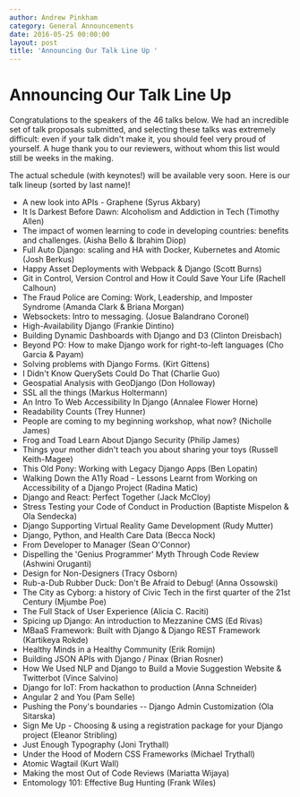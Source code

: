 ```yaml
---
author: Andrew Pinkham
category: General Announcements
date: 2016-05-25 00:00:00
layout: post
title: 'Announcing Our Talk Line Up '
---
```


# Announcing Our Talk Line Up

Congratulations to the speakers of the 46 talks below. We had an incredible
set of talk proposals submitted, and selecting these talks was extremely
difficult: even if your talk didn't make it, you should feel very proud of
yourself. A huge thank you to our reviewers, without whom this list would
still be weeks in the making.

The actual schedule (with keynotes!) will be available very soon. Here is our
talk lineup (sorted by last name)!

  * A new look into APIs - Graphene (Syrus Akbary) 
  * It Is Darkest Before Dawn: Alcoholism and Addiction in Tech (Timothy Allen) 
  * The impact of women learning to code in developing countries: benefits and challenges. (Aisha Bello &amp; Ibrahim Diop) 
  * Full Auto Django: scaling and HA with Docker, Kubernetes and Atomic (Josh Berkus) 
  * Happy Asset Deployments with Webpack &amp; Django (Scott Burns) 
  * Git in Control, Version Control and How it Could Save Your Life (Rachell Calhoun) 
  * The Fraud Police are Coming: Work, Leadership, and Imposter Syndrome (Amanda Clark &amp; Briana Morgan) 
  * Websockets: Intro to messaging. (Josue Balandrano Coronel) 
  * High-Availability Django (Frankie Dintino) 
  * Building Dynamic Dashboards with Django and D3 (Clinton Dreisbach) 
  * Beyond PO: How to make Django work for right-to-left languages (Cho Garcia &amp; Payam) 
  * Solving problems with Django Forms. (Kirt Gittens) 
  * I Didn't Know QuerySets Could Do That (Charlie Guo) 
  * Geospatial Analysis with GeoDjango (Don Holloway) 
  * SSL all the things (Markus Holtermann) 
  * An Intro To Web Accessibility In Django (Annalee Flower Horne) 
  * Readability Counts (Trey Hunner) 
  * People are coming to my beginning workshop, what now? (Nicholle James) 
  * Frog and Toad Learn About Django Security (Philip James) 
  * Things your mother didn't teach you about sharing your toys (Russell Keith-Magee) 
  * This Old Pony: Working with Legacy Django Apps (Ben Lopatin) 
  * Walking Down the A11y Road - Lessons Learnt from Working on Accessibility of a Django Project (Radina Matic) 
  * Django and React: Perfect Together (Jack McCloy) 
  * Stress Testing your Code of Conduct in Production (Baptiste Mispelon &amp; Ola Sendecka) 
  * Django Supporting Virtual Reality Game Development (Rudy Mutter) 
  * Django, Python, and Health Care Data (Becca Nock) 
  * From Developer to Manager (Sean O'Connor) 
  * Dispelling the 'Genius Programmer' Myth Through Code Review (Ashwini Oruganti) 
  * Design for Non-Designers (Tracy Osborn) 
  * Rub-a-Dub Rubber Duck: Don't Be Afraid to Debug! (Anna Ossowski) 
  * The City as Cyborg: a history of Civic Tech in the first quarter of the 21st Century (Mjumbe Poe) 
  * The Full Stack of User Experience (Alicia C. Raciti) 
  * Spicing up Django: An introduction to Mezzanine CMS (Ed Rivas) 
  * MBaaS Framework: Built with Django &amp; Django REST Framework (Kartikeya Rokde) 
  * Healthy Minds in a Healthy Community (Erik Romijn) 
  * Building JSON APIs with Django / Pinax (Brian Rosner) 
  * How We Used NLP and Django to Build a Movie Suggestion Website &amp; Twitterbot (Vince Salvino) 
  * Django for IoT: From hackathon to production (Anna Schneider) 
  * Angular 2 and You (Pam Selle) 
  * Pushing the Pony's boundaries -- Django Admin Customization (Ola Sitarska) 
  * Sign Me Up - Choosing &amp; using a registration package for your Django project (Eleanor Stribling) 
  * Just Enough Typography (Joni Trythall) 
  * Under the Hood of Modern CSS Frameworks (Michael Trythall) 
  * Atomic Wagtail (Kurt Wall) 
  * Making the most Out of Code Reviews (Mariatta Wijaya) 
  * Entomology 101: Effective Bug Hunting (Frank Wiles)